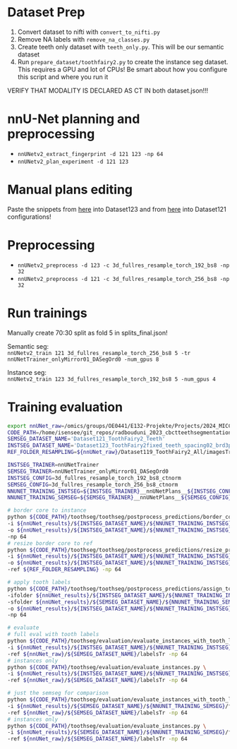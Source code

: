 # Dataset Prep
1. Convert dataset to nifti with `convert_to_nifti.py`
2. Remove NA labels with `remove_na_classes.py`
3. Create teeth only dataset with `teeth_only.py`. This will be our semantic dataset
4. Run `prepare_dataset/toothfairy2.py` to create the instance seg dataset. This requires a GPU and lot of CPUs! Be smart about how you configure this script and where you run it

VERIFY THAT MODALITY IS DECLARED AS CT IN both dataset.json!!!

# nnU-Net planning and preprocessing
- `nnUNetv2_extract_fingerprint -d 121 123 -np 64`
- `nnUNetv2_plan_experiment -d 121 123`

# Manual plans editing
Paste the snippets from [here](readme.md#instance-segmentation-plans) into Dataset123 and 
from [here](readme.md#semantic-segmentation-plans) into Dataset121 configurations!

# Preprocessing
- `nnUNetv2_preprocess -d 123 -c 3d_fullres_resample_torch_192_bs8 -np 32`
- `nnUNetv2_preprocess -d 121 -c 3d_fullres_resample_torch_256_bs8 -np 32`

# Run trainings
Manually create 70:30 split as fold 5 in splits_final.json!

Semantic seg:\
`nnUNetv2_train 121 3d_fullres_resample_torch_256_bs8 5 -tr nnUNetTrainer_onlyMirror01_DASegOrd0 -num_gpus 8`

Instance seg:\
`nnUNetv2_train 123 3d_fullres_resample_torch_192_bs8 5 -num_gpus 4`

# Training evaluation
```bash
export nnUNet_raw=/omics/groups/OE0441/E132-Projekte/Projects/2024_MICCAI24_ToothFairy2/nnUNet_raw
CODE_PATH=/home/isensee/git_repos/radbouduni_2023_cbctteethsegmentation
SEMSEG_DATASET_NAME='Dataset121_ToothFairy2_Teeth'
INSTSEG_DATASET_NAME='Dataset123_ToothFairy2fixed_teeth_spacing02_brd3px'
REF_FOLDER_RESAMPLING=${nnUNet_raw}/Dataset119_ToothFairy2_All/imagesTr

INSTSEG_TRAINER=nnUNetTrainer
SEMSEG_TRAINER=nnUNetTrainer_onlyMirror01_DASegOrd0
INSTSEG_CONFIG=3d_fullres_resample_torch_192_bs8_ctnorm
SEMSEG_CONFIG=3d_fullres_resample_torch_256_bs8_ctnorm
NNUNET_TRAINING_INSTSEG=${INSTSEG_TRAINER}__nnUNetPlans__${INSTSEG_CONFIG}
NNUNET_TRAINING_SEMSEG=${SEMSEG_TRAINER}__nnUNetPlans__${SEMSEG_CONFIG}

# border core to instance
python ${CODE_PATH}/toothseg/toothseg/postprocess_predictions/border_core_to_instances.py \
-i ${nnUNet_results}/${INSTSEG_DATASET_NAME}/${NNUNET_TRAINING_INSTSEG}/fold_5/validation \
-o ${nnUNet_results}/${INSTSEG_DATASET_NAME}/${NNUNET_TRAINING_INSTSEG}/fold_5/validation_instances \
-np 64
# resize border core to ref
python ${CODE_PATH}/toothseg/toothseg/postprocess_predictions/resize_predictions.py \
-i ${nnUNet_results}/${INSTSEG_DATASET_NAME}/${NNUNET_TRAINING_INSTSEG}/fold_5/validation_instances \
-o ${nnUNet_results}/${INSTSEG_DATASET_NAME}/${NNUNET_TRAINING_INSTSEG}/fold_5/validation_instances_resized \
-ref ${REF_FOLDER_RESAMPLING} -np 64

# apply tooth labels
python ${CODE_PATH}/toothseg/toothseg/postprocess_predictions/assign_tooth_labels.py \
-ifolder ${nnUNet_results}/${INSTSEG_DATASET_NAME}/${NNUNET_TRAINING_INSTSEG}/fold_5/validation_instances_resized \
-sfolder ${nnUNet_results}/${SEMSEG_DATASET_NAME}/${NNUNET_TRAINING_SEMSEG}/fold_5/validation \
-o ${nnUNet_results}/${INSTSEG_DATASET_NAME}/${NNUNET_TRAINING_INSTSEG}/fold_5/validation_final_predictions_merged \
-np 64

# evaluate
# full eval with tooth labels
python ${CODE_PATH}/toothseg/evaluation/evaluate_instances_with_tooth_label.py \
-i ${nnUNet_results}/${INSTSEG_DATASET_NAME}/${NNUNET_TRAINING_INSTSEG}/fold_5/validation_final_predictions_merged \
-ref ${nnUNet_raw}/${SEMSEG_DATASET_NAME}/labelsTr -np 64
# instances only
python ${CODE_PATH}/toothseg/evaluation/evaluate_instances.py \
-i ${nnUNet_results}/${INSTSEG_DATASET_NAME}/${NNUNET_TRAINING_INSTSEG}/fold_5/validation_final_predictions_merged \
-ref ${nnUNet_raw}/${SEMSEG_DATASET_NAME}/labelsTr -np 64

# just the semseg for comparison
python ${CODE_PATH}/toothseg/evaluation/evaluate_instances_with_tooth_label.py \
-i ${nnUNet_results}/${SEMSEG_DATASET_NAME}/${NNUNET_TRAINING_SEMSEG}/fold_5/validation \
-ref ${nnUNet_raw}/${SEMSEG_DATASET_NAME}/labelsTr -np 64
# instances only
python ${CODE_PATH}/toothseg/evaluation/evaluate_instances.py \
-i ${nnUNet_results}/${SEMSEG_DATASET_NAME}/${NNUNET_TRAINING_SEMSEG}/fold_5/validation \
-ref ${nnUNet_raw}/${SEMSEG_DATASET_NAME}/labelsTr -np 64
```
